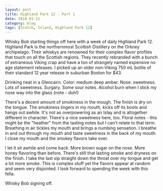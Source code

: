 ```yaml
---
layout: post
title: Highland Park 12 - Part 1
date: 2018-01-21
category: blog
tags: [Scotch, Island, Highland Park 12]
---
```


Whisky Bob starting things off here with a week of daily Highland Park 12. Highland Park is the northernmost Scottish Distillery on the Orkney archipelago. Their whiskys are renowned for their complex flavor profiles that touch on all the Scottish regions. They recently rebranded with a bunch of extraneous Viking crap and have a ton of strangely named expensive no age statement releases. I picked up an older non-Viking 750 mL bottle of their standard 12 year release in suburban Boston for $43.

Drinking neat in a Glencairn.
Color: medium deep amber.
Nose: sweetness. Lots of sweetness. Surgary. Some sour notes. Alcohol burn when I stick my nose way into the glass (note - duh!)

There's a decent amount of smokiness in the mough. The finish is dry on the tongue. The smokiness lingers in my mouth, kicks off its boots and hangs out awhile. It's not as overpowering as an Islay and is altogether different in character. There's a nice sweetness here, too. Floral notes - this might be the "heather" from the tasting notes but I can't relate to that term. Breathing in air tickles my mouth and brings a numbing sensation. I breathe in and out through my mouth and taste sweetness in the back of my mouth. I close my mouth and the smokey flavors take over.

I let it sit awhile and come back. More brown sugar on the nose. More honey flavoring than before. There's still that lasting smoke and dryness on the finish. I take the last sip straight down the throat over my tongue and get a lot more smoke. This is complex stuff yet the flavors appear at random and seem very disjointed. I look forward to spending the week with this fella.

Whisky Bob signing off.
